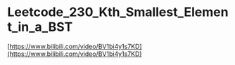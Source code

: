 # Leetcode_230_Kth_Smallest_Element_in_a_BST

[https://www.bilibili.com/video/BV1bi4y1s7KD](https://www.bilibili.com/video/BV1bi4y1s7KD)